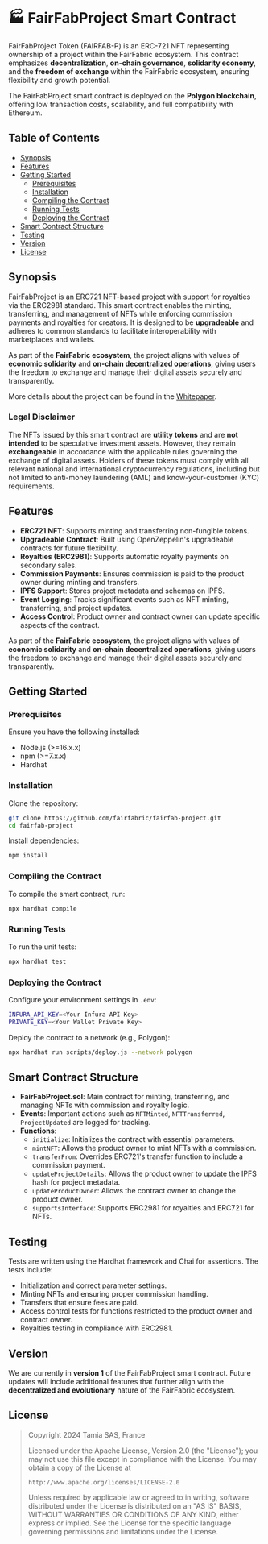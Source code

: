 # 🏭 FairFabProject Smart Contract

FairFabProject Token (FAIRFAB-P) is an ERC-721 NFT representing ownership of a project within the FairFabric ecosystem. This contract emphasizes **decentralization**, **on-chain governance**, **solidarity economy**, and the **freedom of exchange** within the FairFabric ecosystem, ensuring flexibility and growth potential.

The FairFabProject smart contract is deployed on the **Polygon blockchain**, offering low transaction costs, scalability, and full compatibility with Ethereum.

## Table of Contents

- [Synopsis](#synopsis)
- [Features](#features)
- [Getting Started](#getting-started)
  - [Prerequisites](#prerequisites)
  - [Installation](#installation)
  - [Compiling the Contract](#compiling-the-contract)
  - [Running Tests](#running-tests)
  - [Deploying the Contract](#deploying-the-contract)
- [Smart Contract Structure](#smart-contract-structure)
- [Testing](#testing)
- [Version](#version)
- [License](#license)

## Synopsis

FairFabProject is an ERC721 NFT-based project with support for royalties via the ERC2981 standard. This smart contract enables the minting, transferring, and management of NFTs while enforcing commission payments and royalties for creators. It is designed to be **upgradeable** and adheres to common standards to facilitate interoperability with marketplaces and wallets.

As part of the **FairFabric ecosystem**, the project aligns with values of **economic solidarity** and **on-chain decentralized operations**, giving users the freedom to exchange and manage their digital assets securely and transparently.

More details about the project can be found in the [Whitepaper](https://fairfabric.github.io/fairfab-project-contract/WHITEPAPER).

### Legal Disclaimer

The NFTs issued by this smart contract are **utility tokens** and are **not intended** to be speculative investment assets. However, they remain **exchangeable** in accordance with the applicable rules governing the exchange of digital assets. Holders of these tokens must comply with all relevant national and international cryptocurrency regulations, including but not limited to anti-money laundering (AML) and know-your-customer (KYC) requirements.

## Features

- **ERC721 NFT**: Supports minting and transferring non-fungible tokens.
- **Upgradeable Contract**: Built using OpenZeppelin's upgradeable contracts for future flexibility.
- **Royalties (ERC2981)**: Supports automatic royalty payments on secondary sales.
- **Commission Payments**: Ensures commission is paid to the product owner during minting and transfers.
- **IPFS Support**: Stores project metadata and schemas on IPFS.
- **Event Logging**: Tracks significant events such as NFT minting, transferring, and project updates.
- **Access Control**: Product owner and contract owner can update specific aspects of the contract.

As part of the **FairFabric ecosystem**, the project aligns with values of **economic solidarity** and **on-chain decentralized operations**, giving users the freedom to exchange and manage their digital assets securely and transparently.

## Getting Started

### Prerequisites

Ensure you have the following installed:

- Node.js (>=16.x.x)
- npm (>=7.x.x)
- Hardhat

### Installation

Clone the repository:

```bash
git clone https://github.com/fairfabric/fairfab-project.git
cd fairfab-project
```

Install dependencies:

```bash
npm install
```

### Compiling the Contract

To compile the smart contract, run:

```bash
npx hardhat compile
```

### Running Tests

To run the unit tests:

```bash
npx hardhat test
```

### Deploying the Contract

Configure your environment settings in `.env`:

```bash
INFURA_API_KEY=<Your Infura API Key>
PRIVATE_KEY=<Your Wallet Private Key>
```

Deploy the contract to a network (e.g., Polygon):

```bash
npx hardhat run scripts/deploy.js --network polygon
```

## Smart Contract Structure

- **FairFabProject.sol**: Main contract for minting, transferring, and managing NFTs with commission and royalty logic.
- **Events**: Important actions such as `NFTMinted`, `NFTTransferred`, `ProjectUpdated` are logged for tracking.
- **Functions**:
  - `initialize`: Initializes the contract with essential parameters.
  - `mintNFT`: Allows the product owner to mint NFTs with a commission.
  - `transferFrom`: Overrides ERC721's transfer function to include a commission payment.
  - `updateProjectDetails`: Allows the product owner to update the IPFS hash for project metadata.
  - `updateProductOwner`: Allows the contract owner to change the product owner.
  - `supportsInterface`: Supports ERC2981 for royalties and ERC721 for NFTs.

## Testing

Tests are written using the Hardhat framework and Chai for assertions. The tests include:

- Initialization and correct parameter settings.
- Minting NFTs and ensuring proper commission handling.
- Transfers that ensure fees are paid.
- Access control tests for functions restricted to the product owner and contract owner.
- Royalties testing in compliance with ERC2981.

## Version

We are currently in **version 1** of the FairFabProject smart contract. Future updates will include additional features that further align with the **decentralized and evolutionary** nature of the FairFabric ecosystem.

## License

> 
> Copyright 2024 Tamia SAS, France
> 
> Licensed under the Apache License, Version 2.0 (the "License");
> you may not use this file except in compliance with the License.
> You may obtain a copy of the License at
> 
>     http://www.apache.org/licenses/LICENSE-2.0
> 
> Unless required by applicable law or agreed to in writing, software
> distributed under the License is distributed on an "AS IS" BASIS,
> WITHOUT WARRANTIES OR CONDITIONS OF ANY KIND, either express or implied.
> See the License for the specific language governing permissions and
> limitations under the License.
> 
